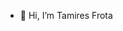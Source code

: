 - 👋 Hi, I’m Tamires Frota


<!---
tamiresfrota/tamiresfrota is a ✨ special ✨ repository because its `README.md` (this file) appears on your GitHub profile.
You can click the Preview link to take a look at your changes.
--->
